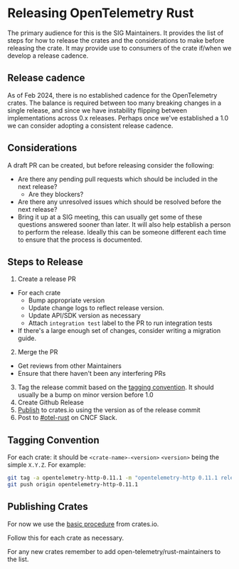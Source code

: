 # Releasing OpenTelemetry Rust

The primary audience for this is the SIG Maintainers. It provides the list of steps for how to release the crates and the
considerations to make before releasing the crate. It may provide use to consumers of the crate if/when we develop a
release cadence.

## Release cadence

As of Feb 2024, there is no established cadence for the OpenTelemetry crates. The balance is required between too many
breaking changes in a single release, and since we have instability flipping between implementations across 0.x
releases. Perhaps once we've established a 1.0 we can consider adopting a consistent release cadence.

## Considerations

A draft PR can be created, but before releasing consider the following:

* Are there any pending pull requests which should be included in the next release?
  * Are they blockers?
* Are there any unresolved issues which should be resolved before the next release?
* Bring it up at a SIG meeting, this can usually get some of these questions answered sooner than later. It will also
  help establish a person to perform the release. Ideally this can be someone different each time to ensure that the
  process is documented.

## Steps to Release

1. Create a release PR

* For each crate
  * Bump appropriate version
  * Update change logs to reflect release version.
  * Update API/SDK version as necessary
  * Attach `integration test` label to the PR to run integration tests
* If there's a large enough set of changes, consider writing a migration guide.

2. Merge the PR

* Get reviews from other Maintainers
* Ensure that there haven't been any interfering PRs

3. Tag the release commit based on the [tagging convention](#tagging-convention). It should usually be a bump on minor version before 1.0
4. Create Github Release
5. [Publish](#publishing-crates) to crates.io using the version as of the release commit
6. Post to [#otel-rust](https://cloud-native.slack.com/archives/C03GDP0H023) on CNCF Slack.

## Tagging Convention

For each crate: it should be `<crate-name>-<version>` `<version>` being the simple `X.Y.Z`.
For example:

```sh
git tag -a opentelemetry-http-0.11.1 -m "opentelemetry-http 0.11.1 release"
git push origin opentelemetry-http-0.11.1
```

## Publishing Crates

For now we use the [basic procedure](https://doc.rust-lang.org/cargo/reference/publishing.html) from crates.io.

Follow this for each crate as necessary.

For any new crates remember to add open-telemetry/rust-maintainers to the list.
